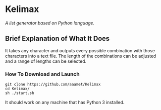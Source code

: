 # Kelimax
*A list generator based on Python language.*
## Brief Explanation of What It Does
It takes any character and outputs every possible combination with those characters into a text file. The length of the combinations can be adjusted and a range of lengths can be selected.
### How To Download and Launch
```
git clone https://github.com/aaamet/Kelimax
cd Kelimax/
sh ./start.sh
```
It should work on any machine that has Python 3 installed.
